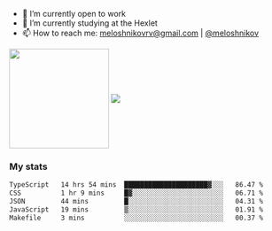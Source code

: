 <!-- ## Hi there, I'm Roman Meloshnikov 👋 -->

<!-- !
[image](https://www.codewars.com/users/meloshnikov/badges/small?theme=light)<br> -->

<!--
Here are some ideas to get you started:

- 🧰 I’m currently open to work
- 👯 I’m looking to collaborate on ...
- 🤔 I’m looking for help with ...
- 💬 Ask me about ...
- 📫 How to reach me: meloshnikov
- 😄 Pronouns: ...
- ⚡ Fun fact: ...
-->

- 🧰 I’m currently open to work
- 🌱 I’m currently studying at the Hexlet
- 📫 How to reach me: meloshnikovrv@gmail.com | [@meloshnikov](https://telegram.me/meloshnikov)

<span>
<a>
<img align="center" height="180em" src="https://github-readme-stats.vercel.app/api?username=meloshnikov&show_icons=true&hide_border=true&&count_private=true&include_all_commits=true" />
</a>
<a>
<img align="center" src="https://github-readme-stats.vercel.app/api/top-langs/?username=meloshnikov&layout=compact&hide_border=true" />
</a>
</span>


### My stats
<!--START_SECTION:waka-->

```txt
TypeScript   14 hrs 54 mins  █████████████████████▓░░░   86.47 %
CSS          1 hr 9 mins     █▓░░░░░░░░░░░░░░░░░░░░░░░   06.71 %
JSON         44 mins         █░░░░░░░░░░░░░░░░░░░░░░░░   04.31 %
JavaScript   19 mins         ▒░░░░░░░░░░░░░░░░░░░░░░░░   01.91 %
Makefile     3 mins          ░░░░░░░░░░░░░░░░░░░░░░░░░   00.37 %
```

<!--END_SECTION:waka-->

